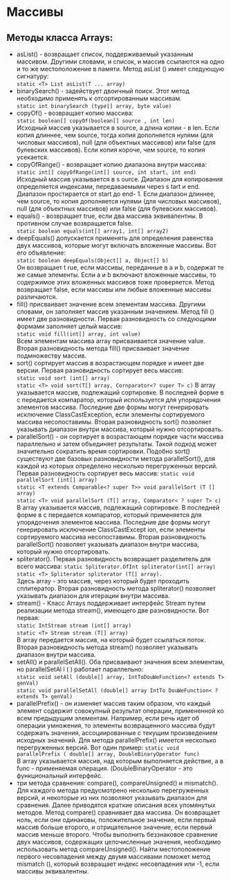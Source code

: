 # Массивы

## Методы класса Arrays:

- asList() - возвращает список, поддерживаемый указанным массивом.
  Другими словами, и список, и массив ссылаются на одно и то же местоположение
  в памяти. Метод asList () имеет следующую сигнатуру:  
  `static <Т> List asList(Т ... array)`
- binarySearch() - задействует двоичный поиск. Этот метод необходимо применять к
  отсортированным массивам.  
  `static int binarySearch (type[] array, byte value)`
- copyOf() - возвращает копию массива:  
  `static boolean[] copyOf(boolean[] source , int len)`  
  Исходный массив указывается в source, а длина копии - в len. Если
  копия длиннее, чем source, тогда копия дополняется нулями (для числовых
  массивов), null (для объектных массивов) или false (для булевских
  массивов). Если копия короче, чем source, то копия усекается.
- copyOfRange() - возвращает копию диапазона внутри массива:  
  `static int[] copyOfRange(int[] source, int start, int end)`  
  Исходный массив указывается в s ource. Диапазон для копирования
  определяется индексами, передаваемыми через s tart и end. Диапазон
  простирается от start до end- 1. Если диапазон длиннее, чем source, то копия
  дополняется нулями (для числовых массивов), null (для объектных массивов)
  или false (для булевских массивов).
- equals() - возвращает true, если два массива эквивалентны. В противном
  случае возвращается false.  
  `static boolean equals(int[] array1, int[] array2)`
- deepEquals() допускается применять для определения равенства
  двух массивов, которые могут включать вложенные массивы. Вот его объявление:  
  `static boolean deepEquals(Object[] а, Object[] b)`  
  Он возвращает t rue, если массивы, переданные в а и b, содержат те же
  самые элементы. Если а и b включают вложенные массивы, то содержимое
  этих вложенных массивов тоже проверяется. Метод возвращает false, если
  массивы или любые вложенные массивы различаются.
- fill() присваивает значение всем элементам массива. Другими
  словами, он заполняет массив указанным значением. Метод fill () имеет две
  разновидности. Первая разновидность со следующими формами заполняет
  целый массив:  
  `static void fill(int[] array, int value)`  
  Всем элементам массива array присваивается значение value. Вторая
  разновидность метода fill() присваивает значение подмножеству массив.
- sort() сортирует массив в возрастающем порядке и имеет две версии. Первая
  разновидность сортирует весь массив:  
  `static void sort (int[] array)`  
  `static <Т> void sort(T[] array, Cornparator<? super Т> с)`
  В array указывается массив, подлежащий сортировке. В последней форме
  в с передается компаратор, который используется для упорядочения
  элементов массива. Последние две формы могут генерировать исключение
  ClassCastException, если элементы сортируемого массива несопоставимы.
  Вторая разновидность sort() позволяет указывать диапазон внутри массива,
  который нужно отсортировать.
- parallelSort() - он сортирует в возрастающем порядке части массива параллельно
  и затем объединяет результаты. Такой подход может значительно сократить время
  сортировки. Подобно sort() существуют две базовых разновидности метода
  parallelSort(), для каждой из которых определено несколько перегруженных
  версий. Первая разновидность сортирует весь массив:
  `static void parallelSort (int[] array)`  
  `static <Т extends Comparable<? super Т>> void parallelSort (Т [] array)`    
  `static <Т> void parallelSort (Т[] array, Comparator< ? super Т> с)`
  В array указывается массив, подлежащий сортировке. В последней форме
  в с передается компаратор, который применяется для упорядочения
  элементов массива. Последние две формы могут генерировать исключение
  ClassCastExcept ion, если элементы сортируемого массива несопоставимы.
  Вторая разновидность parallelSort() позволяет указывать диапазон внутри
  массива, который нужно отсортировать.
- spliterator().
  Первая разновидность возвращает разделитель для всего массива:
  `static Spliterator.OfInt spliterator(int[] array)`  
  `static <Т> Spliterator spliterator (T[] array).`  
  Здесь array - это массив, через который будет проходить сплитератор.
  Вторая разновидность метода spliterator() позволяет указывать диапазон
  для итерации внутри массива.
- stream() - Класс Arrays поддерживает интерфейс Stream путем реализации
  метода stream(), имеющего две разновидности. Вот первая:  
  `static IntStream stream (int[] array)`  
  `static <Т> Stream stream (T[] array)`  
  В array передается массив, на который будет ссылаться поток. Вторая
  разновидность метода stream() позволяет указывать диапазон внутри массива.
- setAll() и parallelSetAll(). Оба присваивают значения всем элементам, но
  parallelSetAl l ( ) работает параллельно:  
  `static void setAll (double[] array, IntToDouЫeFunction<? extends Т> genVal)`    
  `static void parallelSetAll (double[] array IntTo DouЫeFunction< ? extends Т> genVal)`
- parallelPrefix() - он изменяет массив таким образом, что каждый
  элемент содержит совокупный результат операции, примененной ко всем предыдущим
  элементам. Например, если речь идет об операции умножения, то
  элементы возвращенного массива будут содержать значения, ассоциированные
  с текущим произведением исходных значений. Для метода parallelPrefix()
  имеется несколько перегруженных версий. Вот один пример:
  `static void parallelPrefix ( double[] array, DouЬleBinaryOperator func)`  
  В array указывается массив, над которым выполняется действие, а в
  func - применяемая операция. (DouЬleBinaryOperator - это функциональный
  интерфейс.
- три метода сравнения: compare(), compareUnsigned() и mismatch(). Для каждого
  метода предусмотрено несколько перегруженных версий, и некоторые из них
  позволяют указывать диапазон для сравнения. Далее приводятся краткие описания
  всех упомянутых методов. Метод compare() сравнивает два массива. Он
  возвращает ноль, если они одинаковы, положительное значение, если первый
  массив больше второго, и отрицательное значение, если первый массив меньше
  второго. Чтобы выполнить беззнаковое сравнение двух массивов, содержащих
  целочисленные значения, необходимо использовать метод compareUnsigned().
  Найти местоположение первого несовпадения между двумя массивами поможет
  метод mismatch (), который возвращает индекс несовпадения или -1,
  если массивы эквивалентны.